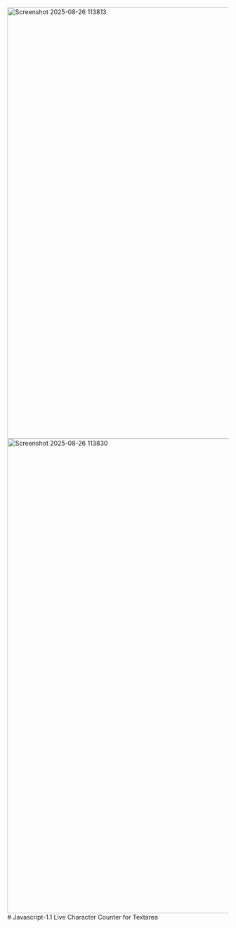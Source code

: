 <img width="1311" height="980" alt="Screenshot 2025-08-26 113813" src="https://github.com/user-attachments/assets/b3ca2734-4e6f-4a01-9b88-2b766d3c92ab" />
<img width="1405" height="1079" alt="Screenshot 2025-08-26 113830" src="https://github.com/user-attachments/assets/00b5f5d5-efc2-4381-9fcb-f060ee0ac0c5" />
# Javascript-1.1
Live Character Counter for Textarea
